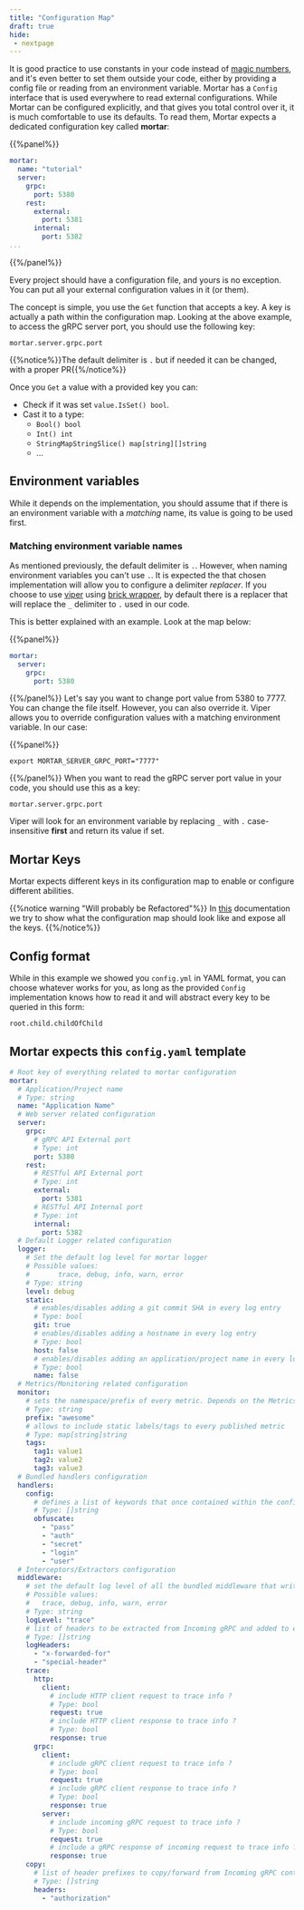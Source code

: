 ```yaml
---
title: "Configuration Map"
draft: true
hide:
 - nextpage
---
```


It is good practice to use constants in your code instead of [magic numbers](https://en.wikipedia.org/wiki/Magic_number_(programming)),
and it's even better to set them outside your code, either by providing a config file or reading from an environment variable.
Mortar has a `Config` interface that is used everywhere to read external configurations.
While Mortar can be configured explicitly, and that gives you total control over it, it is much comfortable to use its defaults.
To read them, Mortar expects a dedicated configuration key called **mortar**:

{{%panel%}}
```yaml
mortar:
  name: "tutorial"
  server:
    grpc:
      port: 5380
    rest:
      external:
        port: 5381
      internal:
        port: 5382
...
```
{{%/panel%}}

Every project should have a configuration file, and yours is no exception. You can put all your external configuration values
in it (or them).

The concept is simple, you use the `Get` function that accepts a key. A key is actually a path within the configuration map.
Looking at the above example, to access the gRPC server port, you should use the following key:

`mortar.server.grpc.port`

{{%notice%}}The default delimiter is `.` but if needed it can be changed, with a proper PR{{%/notice%}}

Once you `Get` a value with a provided key you can:

- Check if it was set `value.IsSet() bool`.
- Cast it to a type:
  - `Bool() bool`
  - `Int() int`
  - `StringMapStringSlice() map[string][]string`
  - ...

## Environment variables

While it depends on the implementation, you should assume that if there is an environment variable with a *matching* name,
its value is going to be used first.

### Matching environment variable names

As mentioned previously, the default delimiter is `.`. However, when naming environment variables you can't use `.`.
It is expected the that chosen implementation will allow you to configure a delimiter *replacer*.
If you choose to use [viper](https://github.com/spf13/viper) using [brick wrapper](https://github.com/go-masonry/bviper),
by default there is a replacer that will replace the `_` delimiter to `.` used in our code.

This is better explained with an example. Look at the map below:

{{%panel%}}
```yaml
mortar:
  server:
    grpc:
      port: 5380
```
{{%/panel%}}
Let's say you want to change port value from 5380 to 7777. You can change the file itself. However, you can also override it.
Viper allows you to override configuration values with a matching environment variable. In our case:

{{%panel%}}
```shell script
export MORTAR_SERVER_GRPC_PORT="7777"
```
{{%/panel%}}
When you want to read the gRPC server port value in your code, you should use this as a key:

`mortar.server.grpc.port`

Viper will look for an environment variable by replacing `_` with `.` case-insensitive **first** and return its value if set.

## Mortar Keys

Mortar expects different keys in its configuration map to enable or configure different abilities.

{{%notice warning "Will probably be Refactored"%}}
In [this](https://pkg.go.dev/github.com/go-masonry/mortar@v0.2.1/interfaces/cfg/keys#section-documentation) documentation we try to show what the configuration map should look like and expose all the keys.
{{%/notice%}}

## Config format

While in this example we showed you `config.yml` in YAML format, you can choose whatever works for you, as long as the provided `Config` implementation knows how to read it and will abstract every key to be queried in this form:

`root.child.childOfChild`

## Mortar expects this `config.yaml` template

```yaml
# Root key of everything related to mortar configuration
mortar:
  # Application/Project name
  # Type: string
  name: "Application Name"
  # Web server related configuration
  server:
    grpc:
      # gRPC API External port
      # Type: int
      port: 5380
    rest:
      # RESTful API External port
      # Type: int
      external:
        port: 5381
      # RESTful API Internal port
      # Type: int
      internal:
        port: 5382
  # Default Logger related configuration
  logger:
    # Set the default log level for mortar logger
    # Possible values:
    #		trace, debug, info, warn, error
    # Type: string
    level: debug
    static:
      # enables/disables adding a git commit SHA in every log entry
      # Type: bool
      git: true
      # enables/disables adding a hostname in every log entry
      # Type: bool
      host: false
      # enables/disables adding an application/project name in every log entry
      # Type: bool
      name: false
  # Metrics/Monitoring related configuration
  monitor:
    # sets the namespace/prefix of every metric. Depends on the Metrics implementation
    # Type: string
    prefix: "awesome"
    # allows to include static labels/tags to every published metric
    # Type: map[string]string
    tags:
      tag1: value1
      tag2: value2
      tag3: value3
  # Bundled handlers configuration
  handlers:
    config:
      # defines a list of keywords that once contained within the configuration key will obfuscate the value
      # Type: []string
      obfuscate:
        - "pass"
        - "auth"
        - "secret"
        - "login"
        - "user"
  # Interceptors/Extractors configuration
  middleware:
    # set the default log level of all the bundled middleware that writes to log
    # Possible values:
    # 	trace, debug, info, warn, error
    # Type: string
    logLevel: "trace"
    # list of headers to be extracted from Incoming gRPC and added to every log entry
    # Type: []string
    logHeaders:
      - "x-forwarded-for"
      - "special-header"
    trace:
      http:
        client:
          # include HTTP client request to trace info ?
          # Type: bool
          request: true
          # include HTTP client response to trace info ?
          # Type: bool
          response: true
      grpc:
        client:
          # include gRPC client request to trace info ?
          # Type: bool
          request: true
          # include gRPC client response to trace info ?
          # Type: bool
          response: true
        server:
          # include incoming gRPC request to trace info ?
          # Type: bool
          request: true
          # include a gRPC response of incoming request to trace info ?
          response: true
    copy:
      # list of header prefixes to copy/forward from Incoming gRPC context to outgoing Request context/headers
      # Type: []string
      headers:
        - "authorization"
```
